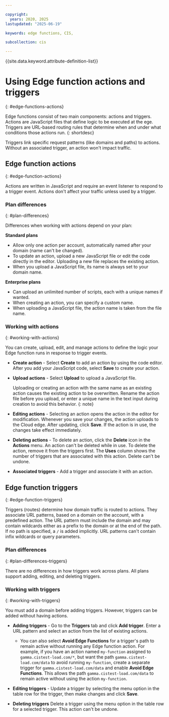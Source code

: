 ```yaml
---

copyright:
  years: 2020, 2025
lastupdated: "2025-06-19"

keywords: edge functions, CIS,

subcollection: cis

---
```


{{site.data.keyword.attribute-definition-list}}

# Using Edge function actions and triggers
{: #edge-functions-actions}

Edge functions consist of two main components: actions and triggers. Actions are JavaScript files that define logic to be executed at the ege. Triggers are URL-based routing rules that determine when and under what conditions those actions run. 
{: shortdesc}

Triggers link specific request patterns (like domains and paths) to actions. Without an associated trigger, an action won't impact traffic.

## Edge function actions
{: #edge-function-actions}

Actions are written in JavaScript and require an event listener to respond to a trigger event. Actions don't affect your traffic unless used by a trigger.

### Plan differences
{: #plan-differences}

Differences when working with actions depend on your plan:

**Standard plans** 

   * Allow only one action per account, automatically named after your domain (name can't be changed). 
   * To update an action, upload a new JavaScript file or edit the code directly in the editor. Uploading a new file replaces the existing action.
   * When you upload a JavaScript file, its name is always set to your domain name.

**Enterprise plans** 

   * Can upload an unlimited number of scripts, each with a unique names if wanted.
   * When creating an action, you can specify a custom name.
   * When uploading a JavaScript file, the action name is taken from the file name.

### Working with actions
{: #working-with-actions}

You can create, upload, edit, and manage actions to define the logic your Edge function runs in response to trigger events.

* **Create action** - Select **Create** to add an action by using the code editor. After you add your JavaScript code, select **Save** to create your action. 

* **Upload actions** - Select **Upload** to upload a JavaScript file. 

    Uploading or creating an action with the same name as an existing action causes the existing action to be overwritten. Rename the action file before you upload, or enter a unique name in the text input during creation to avoid this behavior.
    {: note}

* **Editing actions** - Selecting an action opens the action in the editor for modification. Whenever you save your changes, the action uploads to the Cloud edge. After updating, click **Save**. If the action is in use, the changes take effect immediately.

* **Deleting actions** - To delete an action, click the **Delete** icon in the **Actions** menu. An action can't be deleted while in use. To delete the action, remove it from the triggers first. The **Uses** column shows the number of triggers that are associated with this action. Delete can't be undone.

* **Associated triggers** - Add a trigger and associate it with an action.

## Edge function triggers
{: #edge-function-triggers}

Triggers (routes) determine how domain traffic is routed to actions. They associate URL patterns, based on a domain on the account, with a predefined action. The URL pattern must include the domain and may contain wildcards either as a prefix to the domain or at the end of the path. If no path is specified, a `/` is added implicitly. URL patterns can't contain infix wildcards or query parameters.

### Plan differences
{: #plan-differences-triggers}

There are no differences in how triggers work across plans. All plans support adding, editing, and deleting triggers.

### Working with triggers
{: #working-with-triggers}

You must add a domain before adding triggers. However, triggers can be added without having actions.

* **Adding triggers** - Go to the **Triggers** tab and click **Add trigger**. Enter a URL pattern and select an action from the list of existing actions.

    * You can also select **Avoid Edge Functions** for a trigger's path to remain active without running any Edge function action. For example, if you have an action named `my-function` assigned to `gamma.cistest-load.com/*`, but want the path `gamma.cistest-load.com/data` to avoid running `my-function`, create a separate trigger for `gamma.cistest-load.com/data` and enable **Avoid Edge Functions**. This allows the path `gamma.cistest-load.com/data` to remain active without using the action `my-function`.

* **Editing triggers** - Update a trigger by selecting the menu option in the table row for the trigger, then make changes and click **Save**.

* **Deleting triggers** Delete a trigger using the menu option in the table row for a selected trigger. This action can't be undone.
